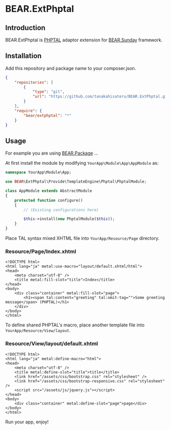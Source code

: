 BEAR.ExtPhptal
=============================

Introduction
------------
BEAR.ExtPhptal is [PHPTAL](https://github.com/pornel/PHPTAL) adaptor extension for [BEAR.Sunday](https://github.com/koriym/BEAR.Sunday) framework.

Installation
------------
Add this repository and package name to your composer.json.

```json
{
    "repositories": [
        {
            "type": "git",
            "url": "https://github.com/tanakahisateru/BEAR.ExtPhptal.git"
        }
    ],
    "require": {
        "bear/extphptal": "*"
    }
}
```

Usage
------------

For example you are using [BEAR.Package](https://github.com/koriym/BEAR.Package) ...

At first install the module by modifying `YourApp\Module\App\AppModule` as:

```php
namespace YourApp\Module\App;

use BEAR\ExtPhptal\Provide\TemplateEngine\Phptal\PhptalModule;

class AppModule extends AbstractModule
{
    protected function configure()
    {
        // (Existing configurations here)

        $this->install(new PhptalModule($this));
    }
}
```

Place TAL syntax mixed XHTML file into `YourApp/Resource/Page` directory.

### Resource/Page/Index.xhtml

```xhtml
<!DOCTYPE html>
<html lang="ja" metal:use-macro="layout/default.xhtml/html">
<head>
    <meta charset="utf-8" />
    <title metal:fill-slot="title">Index</title>
</head>
<body>
    <div class="container" metal:fill-slot="page">
        <h1><span tal:content="greeting" tal:omit-tag="">Some greeting message</span> (PHPTAL)</h1>
    </div>
</body>
</html>
```

To define shared PHPTAL's macro, place another template file into `YourApp/Resource/View/layout`.

### Resource/View/layout/default.xhtml

```xhtml
<!DOCTYPE html>
<html lang="ja" metal:define-macro="html">
<head>
    <meta charset="utf-8" />
    <title metal:define-slot="title">title</title>
    <link href="/assets/css/bootstrap.css" rel="stylesheet" />
    <link href="/assets/css/bootstrap-responsive.css" rel="stylesheet" />
    <script src="/assets/js/jquery.js"></script>
</head>
<body>
    <div class="container" metal:define-slot="page">page</div>
</body>
</html>
```

Run your app, enjoy!
